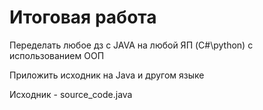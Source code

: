 # Итоговая работа

Переделать любое дз с JAVA на любой ЯП (C#\python) с использованием ООП

Приложить исходник на Java и другом языке

Исходник - source_code.java
